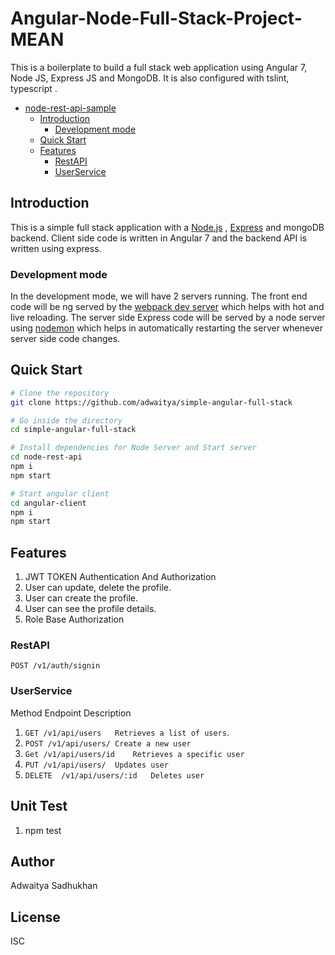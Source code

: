 # Angular-Node-Full-Stack-Project-MEAN

This is a boilerplate to build a full stack web application using Angular 7, Node JS, Express JS and MongoDB. It is also configured with tslint, typescript .

- [node-rest-api-sample](#node-rest-api-sample)
  - [Introduction](#introduction)
    - [Development mode](#development-mode)
  - [Quick Start](#quick-start)  
  - [Features](#features)
    - [RestAPI](#restAPI)
    - [UserService](#userService)
  

## Introduction

This is a simple full stack application with a   [Node.js](https://nodejs.org/en/) , [Express](https://expressjs.com/) and mongoDB backend. Client side code is written in Angular 7 and the backend API is written using express. 


### Development mode

In the development mode, we will have 2 servers running. The front end code will be ng served by the [webpack dev server](https://webpack.js.org/configuration/dev-server/) which helps with hot and live reloading. The server side Express code will be served by a node server using [nodemon](https://nodemon.io/) which helps in automatically restarting the server whenever server side code changes.


## Quick Start

```bash
# Clone the repository
git clone https://github.com/adwaitya/simple-angular-full-stack

# Go inside the directory
cd simple-angular-full-stack

# Install dependencies for Node Server and Start server
cd node-rest-api
npm i 
npm start

# Start angular client
cd angular-client
npm i 
npm start
```

## Features 
 1. JWT TOKEN Authentication And Authorization
 2. User can update, delete the profile.
 3. User can create the profile.
 4. User can see the profile details.
 5. Role Base Authorization 

### RestAPI
`POST /v1/auth/signin`  


### UserService
Method	Endpoint	Description 
1. `GET	/v1/api/users	Retrieves a list of users`.
2. `POST /v1/api/users/	Create a new user`
3. `Get	/v1/api/users/id	Retrieves a specific user`
4. `PUT	/v1/api/users/	Updates user`
5. `DELETE	/v1/api/users/:id	Deletes user`

## Unit Test 
1. npm test




## Author
Adwaitya Sadhukhan

## License
ISC
